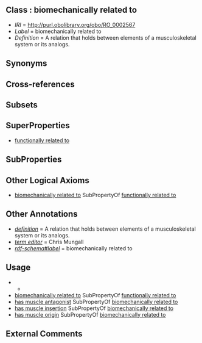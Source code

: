 
## Class : biomechanically related to

 * *IRI* = http://purl.obolibrary.org/obo/RO_0002567
 * *Label* = biomechanically related to
 * *Definition* = A relation that holds between elements of a musculoskeletal system or its analogs.

## Synonyms


## Cross-references


## Subsets


## SuperProperties

 * [functionally related to](../../RO/28/RO_0002328.md)

## SubProperties


## Other Logical Axioms

 * [biomechanically related to](../../RO/67/RO_0002567.md) SubPropertyOf [functionally related to](../../RO/28/RO_0002328.md)

## Other Annotations

 * *[definition](../../IAO/15/IAO_0000115.md)* = A relation that holds between elements of a musculoskeletal system or its analogs.
 * *[term editor](../../IAO/17/IAO_0000117.md)* = Chris Mungall
 * *[rdf-schema#label](../../el/rdf-schema#label.md)* = biomechanically related to

## Usage

 * -
 * [biomechanically related to](../../RO/67/RO_0002567.md) SubPropertyOf [functionally related to](../../RO/28/RO_0002328.md)
 * [has muscle antagonist](../../RO/68/RO_0002568.md) SubPropertyOf [biomechanically related to](../../RO/67/RO_0002567.md)
 * [has muscle insertion](../../RO/73/RO_0002373.md) SubPropertyOf [biomechanically related to](../../RO/67/RO_0002567.md)
 * [has muscle origin](../../RO/72/RO_0002372.md) SubPropertyOf [biomechanically related to](../../RO/67/RO_0002567.md)

## External Comments

